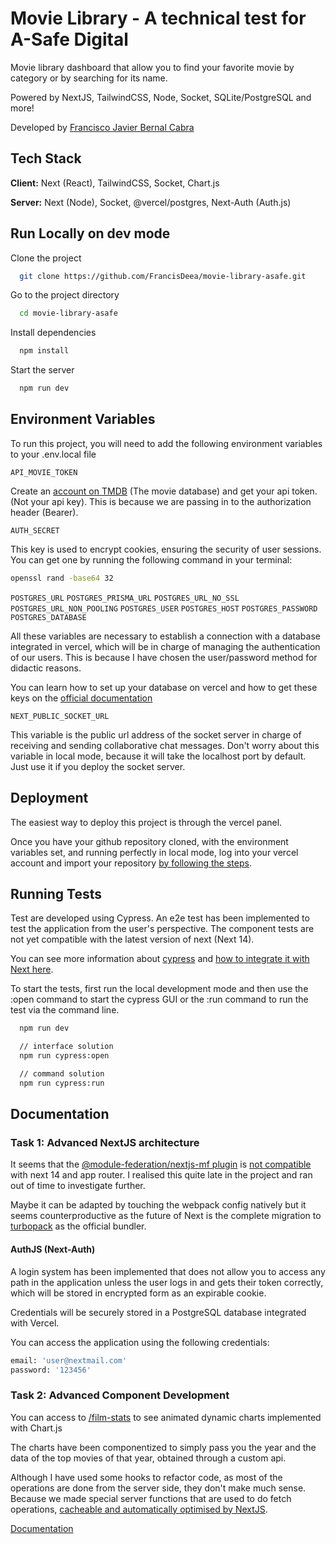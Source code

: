 
# Movie Library - A technical test for A-Safe Digital

Movie library dashboard that allow you to find your favorite movie by category or by searching for its name.

Powered by NextJS, TailwindCSS, Node, Socket, SQLite/PostgreSQL and more!

Developed by [Francisco Javier Bernal Cabra](https://www.linkedin.com/in/francis-bernal-full-stack-developer/)


## Tech Stack

**Client:** Next (React), TailwindCSS, Socket, Chart.js

**Server:** Next (Node), Socket, @vercel/postgres, Next-Auth (Auth.js) 


## Run Locally on dev mode

Clone the project

```bash
  git clone https://github.com/FrancisDeea/movie-library-asafe.git
```

Go to the project directory

```bash
  cd movie-library-asafe
```

Install dependencies

```bash
  npm install
```

Start the server

```bash
  npm run dev
```


## Environment Variables

To run this project, you will need to add the following environment variables to your .env.local file

`API_MOVIE_TOKEN` 

Create an [account on TMDB](https://developer.themoviedb.org/reference/intro/authentication) (The movie database) and get your api token. (Not your api key). This is because we are passing in to the authorization header (Bearer).

`AUTH_SECRET`

This key is used to encrypt cookies, ensuring the security of user sessions. You can get one by running the following command in your terminal: 
```bash
openssl rand -base64 32
```


`POSTGRES_URL`
`POSTGRES_PRISMA_URL`
`POSTGRES_URL_NO_SSL`
`POSTGRES_URL_NON_POOLING`
`POSTGRES_USER`
`POSTGRES_HOST`
`POSTGRES_PASSWORD`
`POSTGRES_DATABASE`

All these variables are necessary to establish a connection with a database integrated in vercel, which will be in charge of managing the authentication of our users. This is because I have chosen the user/password method for didactic reasons.

You can learn how to set up your database on vercel and how to get these keys on the [official documentation](https://nextjs.org/learn/dashboard-app/setting-up-your-database)

`NEXT_PUBLIC_SOCKET_URL`

This variable is the public url address of the socket server in charge of receiving and sending collaborative chat messages. Don't worry about this variable in local mode, because it will take the localhost port by default. Just use it if you deploy the socket server.

## Deployment

The easiest way to deploy this project is through the vercel panel. 

Once you have your github repository cloned, with the environment variables set, and running perfectly in local mode, log into your vercel account and import your repository [by following the steps](https://vercel.com/docs/deployments/git#deploying-a-git-repository).


## Running Tests

Test are developed using Cypress. An e2e test has been implemented to test the application from the user's perspective. The component tests are not yet compatible with the latest version of next (Next 14).

You can see more information about [cypress](https://docs.cypress.io/guides/overview/why-cypress) and [how to integrate it with Next here](https://nextjs.org/docs/app/building-your-application/testing/cypress).

To start the tests, first run the local development mode and then use the :open command to start the cypress GUI or the :run command to run the test via the command line.

```bash
  npm run dev

  // interface solution
  npm run cypress:open

  // command solution
  npm run cypress:run
```


## Documentation

### Task 1: Advanced NextJS architecture
It seems that the [@module-federation/nextjs-mf plugin](https://www.npmjs.com/package/@module-federation/nextjs-mf) is [not compatible](https://github.com/module-federation/universe/issues/1183) with next 14 and app router. I realised this quite late in the project and ran out of time to investigate further. 

Maybe it can be adapted by touching the webpack config natively but it seems counterproductive as the future of Next is the complete migration to [turbopack](https://nextjs.org/docs/architecture/turbopack) as the official bundler.

#### AuthJS (Next-Auth)

A login system has been implemented that does not allow you to access any path in the application unless the user logs in and gets their token correctly, which will be stored in encrypted form as an expirable cookie.

Credentials will be securely stored in a PostgreSQL database integrated with Vercel.
  
You can access the application using the following credentials:
```bash
email: 'user@nextmail.com'
password: '123456'
```

### Task 2: Advanced Component Development
You can access to [/film-stats](https://movielibrary-omega.vercel.app/film-stats) to see animated dynamic charts implemented with Chart.js 

The charts have been componentized to simply pass you the year and the data of the top movies of that year, obtained through a custom api.

Although I have used some hooks to refactor code, as most of the operations are done from the server side, they don't make much sense. Because we made special server functions that are used to do fetch operations, [cacheable and automatically optimised by NextJS](https://nextjs.org/docs/app/building-your-application/data-fetching/fetching-caching-and-revalidating#fetching-data-on-the-server-with-fetch).

  

[Documentation](https://linktodocumentation)

